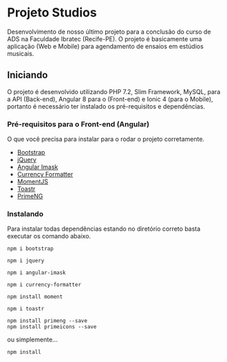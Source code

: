 # Projeto Studios
Desenvolvimento de nosso último projeto para a conclusão do curso de ADS na Faculdade Ibratec (Recife-PE).
O projeto é basicamente uma aplicação (Web e Mobile) para agendamento de ensaios em estúdios musicais.

## Iniciando

O projeto é desenvolvido utilizando PHP 7.2, Slim Framework, MySQL, para a API (Back-end), Angular 8 para o (Front-end)
e Ionic 4 (para o Mobile), portanto é necessário ter instalado os pré-requisitos e dependências.

### Pré-requisitos para o Front-end (Angular)

O que você precisa para instalar para o rodar o projeto corretamente.

* [Bootstrap](https://www.npmjs.com/package/bootstrap)  
* [jQuery](https://www.npmjs.com/package/jquery)  
* [Angular Imask](https://www.npmjs.com/package/angular-imask)  
* [Currency Formatter](https://www.npmjs.com/package/currency-formatter)  
* [MomentJS](https://momentjs.com/)  
* [Toastr](https://www.npmjs.com/package/toastr)  
* [PrimeNG](https://www.primefaces.org/primeng/#/setup)


### Instalando

Para instalar todas dependências estando no diretório correto basta executar os comando abaixo.

```
npm i bootstrap
```
```
npm i jquery
```
```
npm i angular-imask
```
```
npm i currency-formatter  
```
```
npm install moment
```
```
npm i toastr
```
```
npm install primeng --save  
npm install primeicons --save
```

ou simplemente...

```
npm install
```
